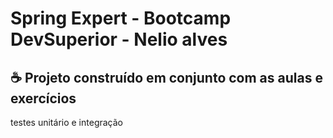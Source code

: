 #  Spring Expert - Bootcamp DevSuperior - Nelio alves

## ☕ Projeto construído em conjunto com as aulas e exercícios

testes unitário e integração

